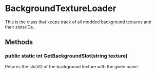 # BackgroundTextureLoader

This is the class that keeps track of all modded background textures and their slots/IDs.

## Methods

### public static int GetBackgroundSlot(string texture)

Returns the slot/ID of the background texture with the given name.